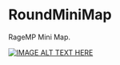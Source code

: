 # RoundMiniMap
RageMP Mini Map.

[![IMAGE ALT TEXT HERE](https://img.youtube.com/vi/0n9IkDBqYRY/0.jpg)](https://www.youtube.com/watch?v=0n9IkDBqYRY)
